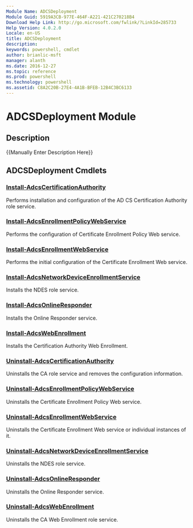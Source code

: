 ```yaml
---
Module Name: ADCSDeployment
Module Guid: 5919A3CB-977E-464F-A221-421C270218B4
Download Help Link: http://go.microsoft.com/fwlink/?LinkId=285733
Help Version: 4.0.2.0
Locale: en-US
title: ADCSDeployment
description: 
keywords: powershell, cmdlet
author: brianlic-msft
manager: alanth
ms.date: 2016-12-27
ms.topic: reference
ms.prod: powershell
ms.technology: powershell
ms.assetid: C8A2C20B-27E4-4A1B-BFEB-12B4C3BC6133
---
```


# ADCSDeployment Module
## Description
{{Manually Enter Description Here}}

## ADCSDeployment Cmdlets
### [Install-AdcsCertificationAuthority](./Install-AdcsCertificationAuthority.md)
Performs installation and configuration of the AD CS Certification Authority role service.

### [Install-AdcsEnrollmentPolicyWebService](./Install-AdcsEnrollmentPolicyWebService.md)
Performs the configuration of Certificate Enrollment Policy Web service.

### [Install-AdcsEnrollmentWebService](./Install-AdcsEnrollmentWebService.md)
Performs the initial configuration of the Certificate Enrollment Web service.

### [Install-AdcsNetworkDeviceEnrollmentService](./Install-AdcsNetworkDeviceEnrollmentService.md)
Installs the NDES role service.

### [Install-AdcsOnlineResponder](./Install-AdcsOnlineResponder.md)
Installs the Online Responder service.

### [Install-AdcsWebEnrollment](./Install-AdcsWebEnrollment.md)
Installs the Certification Authority Web Enrollment.

### [Uninstall-AdcsCertificationAuthority](./Uninstall-AdcsCertificationAuthority.md)
Uninstalls the CA role service and removes the configuration information.

### [Uninstall-AdcsEnrollmentPolicyWebService](./Uninstall-AdcsEnrollmentPolicyWebService.md)
Uninstalls the Certificate Enrollment Policy Web service.

### [Uninstall-AdcsEnrollmentWebService](./Uninstall-AdcsEnrollmentWebService.md)
Uninstalls the Certificate Enrollment Web service or individual instances of it.

### [Uninstall-AdcsNetworkDeviceEnrollmentService](./Uninstall-AdcsNetworkDeviceEnrollmentService.md)
Uninstalls the NDES role service.

### [Uninstall-AdcsOnlineResponder](./Uninstall-AdcsOnlineResponder.md)
Uninstalls the Online Responder service.

### [Uninstall-AdcsWebEnrollment](./Uninstall-AdcsWebEnrollment.md)
Uninstalls the CA Web Enrollment role service.

